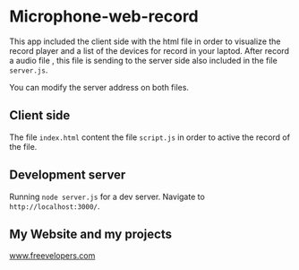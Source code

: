 # Microphone-web-record

This app included the client side with the html file in order to visualize the record player and a list of the devices for record in your laptod. After record a audio file , this file is sending to the server side also included in the file `server.js`.

You can modify the server address on both files.

## Client side

The file `index.html` content the file `script.js` in order to active the record of the file.

## Development server

Running `node server.js` for a dev server. Navigate to `http://localhost:3000/`.

## My Website and my projects

www.freevelopers.com
